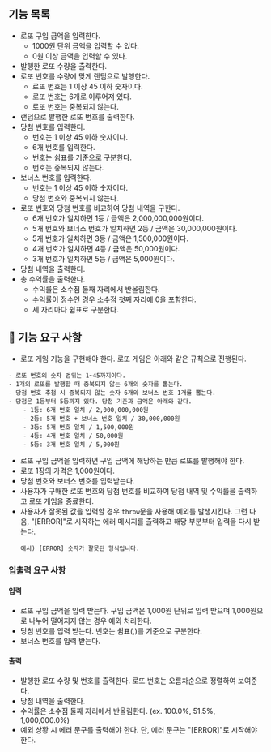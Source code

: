 ## 기능 목록

- 로또 구입 금액을 입력한다.
  - 1000원 단위 금액을 입력할 수 있다.
  - 0원 이상 금액을 입력할 수 있다.
- 발행한 로또 수량을 출력한다.
- 로또 번호를 수량에 맞게 랜덤으로 발행한다.
  - 로또 번호는 1 이상 45 이하 숫자이다.
  - 로또 번호는 6개로 이루어져 있다.
  - 로또 번호는 중복되지 않는다.
- 랜덤으로 발행한 로또 번호를 출력한다.
- 당첨 번호를 입력한다.
  - 번호는 1 이상 45 이하 숫자이다.
  - 6개 번호를 입력한다.
  - 번호는 쉼표를 기준으로 구분한다.
  - 번호는 중복되지 않는다.
- 보너스 번호를 입력한다.
  - 번호는 1 이상 45 이하 숫자이다.
  - 당첨 번호와 중복되지 않는다.
- 로또 번호와 당첨 번호를 비교하여 당첨 내역을 구한다.
  - 6개 번호가 일치하면 1등 / 금액은 2,000,000,000원이다.
  - 5개 번호와 보너스 번호가 일치하면 2등 / 금액은 30,000,000원이다.
  - 5개 번호가 일치하면 3등 / 금액은 1,500,000원이다.
  - 4개 번호가 일치하면 4등 / 금액은 50,000원이다.
  - 3개 번호가 일치하면 5등 / 금액은 5,000원이다.
- 당첨 내역을 출력한다.
- 총 수익률을 출력한다.
  - 수익률은 소수점 둘째 자리에서 반올림한다.
  - 수익률이 정수인 경우 소수점 첫째 자리에 0을 포함한다.
  - 세 자리마다 쉼표로 구분한다.

## 🚀 기능 요구 사항

- 로또 게임 기능을 구현해야 한다. 로또 게임은 아래와 같은 규칙으로 진행된다.

```
- 로또 번호의 숫자 범위는 1~45까지이다.
- 1개의 로또를 발행할 때 중복되지 않는 6개의 숫자를 뽑는다.
- 당첨 번호 추첨 시 중복되지 않는 숫자 6개와 보너스 번호 1개를 뽑는다.
- 당첨은 1등부터 5등까지 있다. 당첨 기준과 금액은 아래와 같다.
    - 1등: 6개 번호 일치 / 2,000,000,000원
    - 2등: 5개 번호 + 보너스 번호 일치 / 30,000,000원
    - 3등: 5개 번호 일치 / 1,500,000원
    - 4등: 4개 번호 일치 / 50,000원
    - 5등: 3개 번호 일치 / 5,000원
```

- 로또 구입 금액을 입력하면 구입 금액에 해당하는 만큼 로또를 발행해야 한다.
- 로또 1장의 가격은 1,000원이다.
- 당첨 번호와 보너스 번호를 입력받는다.
- 사용자가 구매한 로또 번호와 당첨 번호를 비교하여 당첨 내역 및 수익률을 출력하고 로또 게임을 종료한다.
- 사용자가 잘못된 값을 입력할 경우 `throw`문을 사용해 예외를 발생시킨다. 그런 다음, "[ERROR]"로 시작하는 에러 메시지를 출력하고 해당 부분부터 입력을 다시 받는다.
  ```
  예시) [ERROR] 숫자가 잘못된 형식입니다.
  ```

### 입출력 요구 사항

#### 입력

- 로또 구입 금액을 입력 받는다. 구입 금액은 1,000원 단위로 입력 받으며 1,000원으로 나누어 떨어지지 않는 경우 예외 처리한다.
- 당첨 번호를 입력 받는다. 번호는 쉼표(,)를 기준으로 구분한다.
- 보너스 번호를 입력 받는다.

#### 출력

- 발행한 로또 수량 및 번호를 출력한다. 로또 번호는 오름차순으로 정렬하여 보여준다.
- 당첨 내역을 출력한다.
- 수익률은 소수점 둘째 자리에서 반올림한다. (ex. 100.0%, 51.5%, 1,000,000.0%)
- 예외 상황 시 에러 문구를 출력해야 한다. 단, 에러 문구는 "[ERROR]"로 시작해야 한다.
